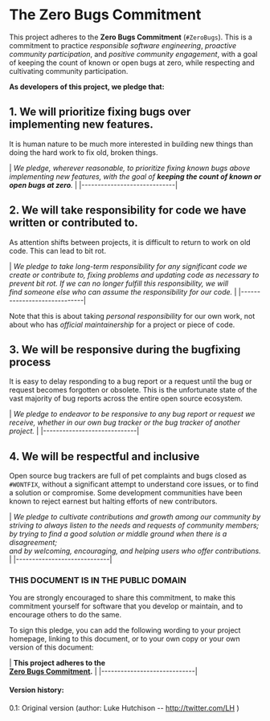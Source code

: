 
# The Zero Bugs Commitment

This project adheres to the **Zero Bugs Commitment** (`#ZeroBugs`).
This is a commitment to practice *responsible software engineering*,
*proactive community participation*, and *positive community engagement*,
with a goal of keeping the count of known or open bugs at zero, while
respecting and cultivating community participation.

**As developers of this project, we pledge that:**

## 1. We will prioritize fixing bugs over implementing new features.

It is human nature to be much more interested in building new things than doing
the hard work to fix old, broken things.

| *We pledge, wherever reasonable, to prioritize fixing known bugs above <br>
implementing new features, with the goal of **keeping the count of known or <br>
open bugs at zero**.* |
|-----------------------------|


## 2. We will take responsibility for code we have written or contributed to.

As attention shifts between projects, it is difficult to return to work on old
code. This can lead to bit rot.

| *We pledge to take long-term responsibility for any significant code we <br>
create or contribute to, fixing problems and updating code as necessary to <br>
prevent bit rot. If we can no longer fulfill this responsibility, we will <br>
find someone else who can assume the responsibility for our code.* |
|-----------------------------| 

Note that this is about taking *personal responsibility* for our own work, not
about who has *official maintainership* for a project or piece of code.

## 3. We will be responsive during the bugfixing process

It is easy to delay responding to a bug report or a request until the bug or
request becomes forgotten or obsolete. This is the unfortunate state of the vast
majority of bug reports across the entire open source ecosystem. 

| *We pledge to endeavor to be responsive to any bug report or request we <br>
receive, whether in our own bug tracker or the bug tracker of another <br>
project.* | 
|-----------------------------|

## 4. We will be respectful and inclusive

Open source bug trackers are full of pet complaints and bugs closed as
`#WONTFIX`, without a significant attempt to understand core issues,
or to find a solution or compromise. Some development communities have
been known to reject earnest but halting efforts of new contributors.

| *We pledge to cultivate contributions and growth among our community by <br>
striving to always listen to the needs and requests of community members; <br>
by trying to find a good solution or middle ground when there is a <br>
disagreement; <br>
and by welcoming, encouraging, and helping users who offer contributions.* |
|-----------------------------|


### THIS DOCUMENT IS IN THE PUBLIC DOMAIN

You are strongly encouraged to share this commitment, to make this commitment
yourself for software that you develop or maintain, and to encourage others to
do the same.

To sign this pledge, you can add the following wording to your project homepage,
linking to this document, or to your own copy or your own version of this
document:

| **This project adheres to the <br>
[Zero Bugs Commitment](https://github.com/classgraph/classgraph/blob/master/Zero-Bugs-Commitment.md).** |
|-----------------------------|


#### Version history:

0.1: Original version (author: Luke Hutchison -- http://twitter.com/LH )

